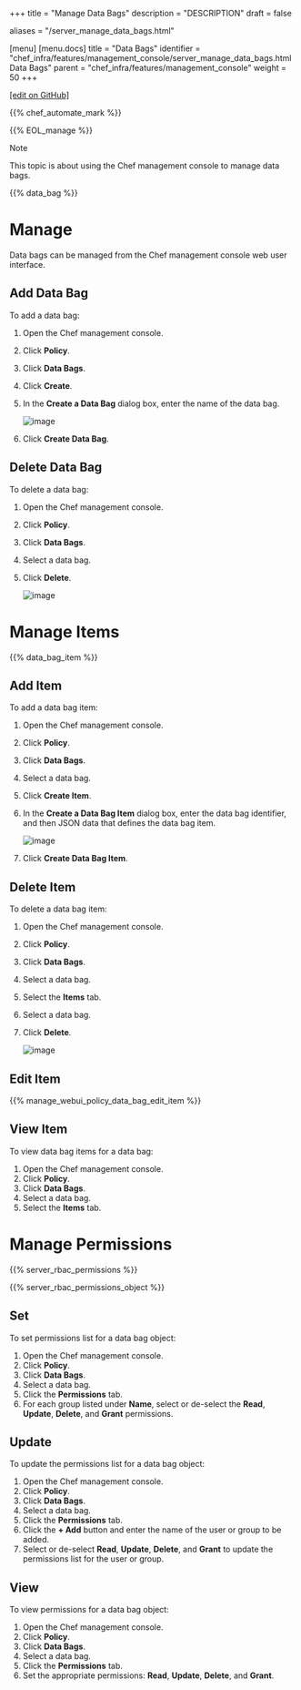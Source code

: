 +++
title = "Manage Data Bags"
description = "DESCRIPTION"
draft = false

aliases = "/server_manage_data_bags.html"

[menu]
  [menu.docs]
    title = "Data Bags"
    identifier = "chef_infra/features/management_console/server_manage_data_bags.html Data Bags"
    parent = "chef_infra/features/management_console"
    weight = 50
+++    

[\[edit on
GitHub\]](https://github.com/chef/chef-web-docs/blob/master/chef_master/source/server_manage_data_bags.rst)

<meta name="robots" content="noindex">

{{% chef_automate_mark %}}

{{% EOL_manage %}}

<div class="note" markdown="1">

<div class="admonition-title" markdown="1">

Note

</div>

This topic is about using the Chef management console to manage data
bags.

</div>

{{% data_bag %}}

Manage
======

Data bags can be managed from the Chef management console web user
interface.

Add Data Bag
------------

To add a data bag:

1.  Open the Chef management console.

2.  Click **Policy**.

3.  Click **Data Bags**.

4.  Click **Create**.

5.  In the **Create a Data Bag** dialog box, enter the name of the data
    bag.

    ![image](/images/step_manage_webui_policy_data_bag_add.png)

6.  Click **Create Data Bag**.

Delete Data Bag
---------------

To delete a data bag:

1.  Open the Chef management console.

2.  Click **Policy**.

3.  Click **Data Bags**.

4.  Select a data bag.

5.  Click **Delete**.

    ![image](/images/step_manage_webui_policy_data_bag_delete.png)

Manage Items
============

{{% data_bag_item %}}

Add Item
--------

To add a data bag item:

1.  Open the Chef management console.

2.  Click **Policy**.

3.  Click **Data Bags**.

4.  Select a data bag.

5.  Click **Create Item**.

6.  In the **Create a Data Bag Item** dialog box, enter the data bag
    identifier, and then JSON data that defines the data bag item.

    ![image](/images/step_manage_webui_policy_data_bag_add_item.png)

7.  Click **Create Data Bag Item**.

Delete Item
-----------

To delete a data bag item:

1.  Open the Chef management console.

2.  Click **Policy**.

3.  Click **Data Bags**.

4.  Select a data bag.

5.  Select the **Items** tab.

6.  Select a data bag.

7.  Click **Delete**.

    ![image](/images/step_manage_webui_policy_data_bag_delete_item.png)

Edit Item
---------

{{% manage_webui_policy_data_bag_edit_item %}}

View Item
---------

To view data bag items for a data bag:

1.  Open the Chef management console.
2.  Click **Policy**.
3.  Click **Data Bags**.
4.  Select a data bag.
5.  Select the **Items** tab.

Manage Permissions
==================

{{% server_rbac_permissions %}}

{{% server_rbac_permissions_object %}}

Set
---

To set permissions list for a data bag object:

1.  Open the Chef management console.
2.  Click **Policy**.
3.  Click **Data Bags**.
4.  Select a data bag.
5.  Click the **Permissions** tab.
6.  For each group listed under **Name**, select or de-select the
    **Read**, **Update**, **Delete**, and **Grant** permissions.

Update
------

To update the permissions list for a data bag object:

1.  Open the Chef management console.
2.  Click **Policy**.
3.  Click **Data Bags**.
4.  Select a data bag.
5.  Click the **Permissions** tab.
6.  Click the **+ Add** button and enter the name of the user or group
    to be added.
7.  Select or de-select **Read**, **Update**, **Delete**, and **Grant**
    to update the permissions list for the user or group.

View
----

To view permissions for a data bag object:

1.  Open the Chef management console.
2.  Click **Policy**.
3.  Click **Data Bags**.
4.  Select a data bag.
5.  Click the **Permissions** tab.
6.  Set the appropriate permissions: **Read**, **Update**, **Delete**,
    and **Grant**.
